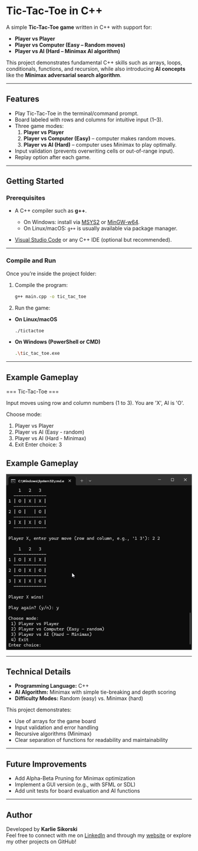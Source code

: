 # Tic-Tac-Toe in C++

A simple **Tic-Tac-Toe game** written in C++ with support for:

- **Player vs Player**
- **Player vs Computer (Easy – Random moves)**
- **Player vs AI (Hard – Minimax AI algorithm)**

This project demonstrates fundamental C++ skills such as arrays, loops, conditionals, functions, and recursion, while also introducing **AI concepts** like the **Minimax adversarial search algorithm**.

---

## Features

- Play Tic-Tac-Toe in the terminal/command prompt.
- Board labeled with rows and columns for intuitive input (1–3).
- Three game modes:
  1. **Player vs Player**
  2. **Player vs Computer (Easy)** – computer makes random moves.
  3. **Player vs AI (Hard)** – computer uses Minimax to play optimally.
- Input validation (prevents overwriting cells or out-of-range input).
- Replay option after each game.

---

## Getting Started

### Prerequisites

- A C++ compiler such as **g++**.
  - On Windows: install via [MSYS2](https://www.msys2.org/) or [MinGW-w64](http://mingw-w64.org/).
  - On Linux/macOS: `g++` is usually available via package manager.

- [Visual Studio Code](https://code.visualstudio.com/) or any C++ IDE (optional but recommended).

---

### Compile and Run

Once you’re inside the project folder:


1. Compile the program:
     ```bash
     g++ main.cpp -o tic_tac_toe

2. Run the game:
- **On Linux/macOS**
    ```bash
    ./tictactoe
- **On Windows (PowerShell or CMD)**
    ```bash
    .\tic_tac_toe.exe


---

## Example Gameplay

=== Tic-Tac-Toe ===

Input moves using row and column numbers (1 to 3).
You are 'X', AI is 'O'.

Choose mode:
 1) Player vs Player
 2) Player vs AI (Easy - random)
 3) Player vs AI (Hard - Minimax)
 4) Exit
Enter choice: 3

## Example Gameplay

![Tic-Tac-Toe Gameplay](assets/gameplay.gif)

---

## Technical Details

- **Programming Language:** C++  
- **AI Algorithm:** Minimax with simple tie-breaking and depth scoring  
- **Difficulty Modes:** Random (easy) vs. Minimax (hard)

This project demonstrates:

- Use of arrays for the game board  
- Input validation and error handling  
- Recursive algorithms (Minimax)  
- Clear separation of functions for readability and maintainability  

---

## Future Improvements

- Add Alpha-Beta Pruning for Minimax optimization  
- Implement a GUI version (e.g., with SFML or SDL)  
- Add unit tests for board evaluation and AI functions  

---

## Author

Developed by **Karlie Sikorski**  
Feel free to connect with me on [LinkedIn](https://www.linkedin.com/in/k-sikorski/) and through my [website](https://karliesikorski.wixsite.com/portfolio) or explore my other projects on GitHub!
